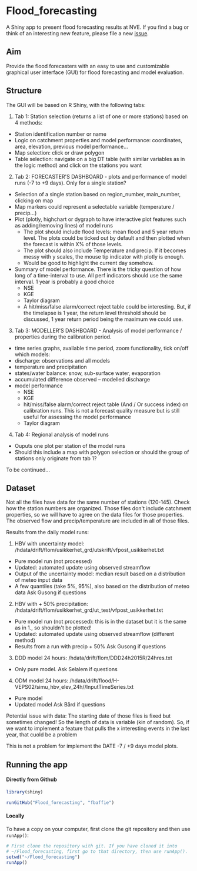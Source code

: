 ﻿# Flood_forecasting
A Shiny app to present flood forecasting results at NVE.
If you find a bug or think of an interesting new feature, please file a new [issue](https://github.com/fbaffie/Flood_forecasting/issues).

## Aim
Provide the flood forecasters with an easy to use and customizable graphical user interface (GUI) for flood forecasting and model evaluation.


## Structure
The GUI will be based on R Shiny, with the following tabs:

1. Tab 1: Station selection (returns a list of one or more stations) based on 4 methods:
 * Station identification number or name
 * Logic on catchment properties and model performance: coordinates, area, elevation, previous model performance...
 * Map selection: click or draw polygon
 * Table selection: navigate on a big DT table (with similar variables as in the logic method) and click on the stations you want


2. Tab 2: FORECASTER'S DASHBOARD - plots and performance of model runs (-7 to +9 days). Only for a single station?
 * Selection of a single station based on region_number, main_number, clicking on map
 * Map markers could represent a selectable variable (temperature / precip...)
 * Plot (plotly, highchart or dygraph to have interactive plot features such as adding/removing lines) of model runs
     - The plot should include flood levels: mean flood and 5 year return level. The plots could be ticked out by default and then plotted when the forecast is within X% of those levels.
     - The plot should also include Temperature and precip. If it becomes messy with y scales, the mouse tip indicator with plotly is enough.
     - Would be good to highlight the current day somehow.
 * Summary of model performance. There is the tricky question of how long of a time-interval to use. All perf indicators should use the same interval. 1 year is probably a good choice
     - NSE
     - KGE
     - Taylor diagram
     - A hit/miss/false alarm/correct reject table could be interesting. But, if the timelapse is 1 year, the return level threshold should be discussed, 1 year return period being the maximum we could use.

3. Tab 3: MODELLER'S DASHBOARD - Analysis of model performance / properties during the calibration period.
 * time series graphs, available time period, zoom functionality, tick on/off which models:
 * discharge: observations and all models
 * temperature and precipitation
 * states/water balance: snow, sub-surface water, evaporation
 * accumulated difference observed – modelled discharge
 * model performance
     - NSE
     - KGE
     - hit/miss/false alarm/correct reject table (And / Or success index) on calibration runs. This is not a forecast quality measure but is still useful for assessing the model performance
     - Taylor diagram

4. Tab 4: Regional analysis of model runs
  * Ouputs one plot per station of the model runs
  * Should this include a map with polygon selection or should the group of stations only originate from tab 1?


To be continued...

## Dataset

Not all the files have data for the same number of stations (120-145). Check how the station numbers are organized.
Those files don't include catchment properties, so we will have to agree on the data files for those properties.
The observed flow and precip/temperature are included in all of those files.

Results from the daily model runs:

1. HBV with uncertainty model: /hdata/drift/flom/usikkerhet_grd/utskrift/vfpost_usikkerhet.txt 
 * Pure model run (not processed)
 * Updated: automated update using observed streamflow
 * Output of the uncertainty model: median result based on a distribution of meteo input data
 * A few quantiles (take 5%, 95%), also based on the distribution of meteo data
Ask Gusong if questions

2. HBV with + 50% precipitation: /hdata/drift/flom/usikkerhet_grd/ut_test/vfpost_usikkerhet.txt
 * Pure model run (not processed): this is in the dataset but it is the same as in 1., so shouldn't be plotted!
 * Updated: automated update using observed streamflow (different method)
 * Results from a run with precip + 50%
Ask Gusong if questions

3. DDD model 24 hours: /hdata/drift/flom/DDD24h2015R/24hres.txt
 * Only pure model.
Ask Selalem if questions

4. ODM model 24 hours: /hdata/drift/flood/H-VEPS02/simu_hbv_elev_24h/<catchment>/InputTimeSeries.txt
 * Pure model
 * Updated model
Ask Bård if questions 



Potential issue with data:
The starting date of those files is fixed but sometimes changed!
So the length of data is variable (kin of random).
So, if we want to implement a feature that pulls the x interesting events in the last year, that cuold be a problem

This is not a problem for implement the DATE -7 / +9 days model plots.


## Running the app

#### Directly from Github

```R
library(shiny)

runGitHub("Flood_forecasting", "fbaffie")

```

#### Locally

To have a copy on your computer, first clone the git repository and then use `runApp()`:

```R
# First clone the repository with git. If you have cloned it into
# ~/Flood_forecasting, first go to that directory, then use runApp().
setwd("~/Flood_forecasting")
runApp()
```
